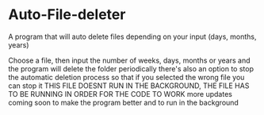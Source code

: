 # Auto-File-deleter
A program that will auto delete files depending on your input (days, months, years)

Choose a file, then input the number of weeks, days, months or years and the program will delete the folder periodically
there's also an option to stop the automatic deletion process so that if you selected the wrong file you can stop it 
THIS FILE DOESNT RUN IN THE BACKGROUND, THE FILE HAS TO BE RUNNING IN ORDER FOR THE CODE TO WORK
more updates coming soon to make the program better and to run in the background
